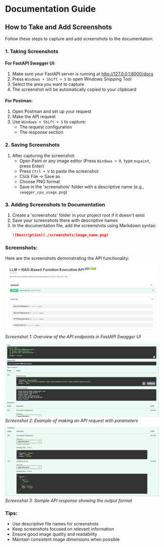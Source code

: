 # Documentation Guide

## How to Take and Add Screenshots

Follow these steps to capture and add screenshots to the documentation:

### 1. Taking Screenshots

#### For FastAPI Swagger UI:
1. Make sure your FastAPI server is running at http://127.0.0.1:8000/docs
2. Press `Windows + Shift + S` to open Windows Snipping Tool
3. Select the area you want to capture
4. The screenshot will be automatically copied to your clipboard

#### For Postman:
1. Open Postman and set up your request
2. Make the API request
3. Use `Windows + Shift + S` to capture:
   - The request configuration
   - The response section

### 2. Saving Screenshots

1. After capturing the screenshot:
   - Open Paint or any image editor (Press `Windows + R`, type `mspaint`, press Enter)
   - Press `Ctrl + V` to paste the screenshot
   - Click File → Save as
   - Choose PNG format
   - Save in the 'screenshots' folder with a descriptive name (e.g., `swagger_cpu_usage.png`)

### 3. Adding Screenshots to Documentation

1. Create a 'screenshots' folder in your project root if it doesn't exist
2. Save your screenshots there with descriptive names
3. In the documentation file, add the screenshots using Markdown syntax:
   ```markdown
   ![Description](./screenshots/image_name.png)
   ```

### Screenshots:

Here are the screenshots demonstrating the API functionality:

![API Endpoint Overview](./screenshots/1.jpg)
*Screenshot 1: Overview of the API endpoints in FastAPI Swagger UI*

![API Request Example](./screenshots/2.jpg)
*Screenshot 2: Example of making an API request with parameters*

![API Response](./screenshots/3.jpg)
*Screenshot 3: Sample API response showing the output format*

### Tips:
- Use descriptive file names for screenshots
- Keep screenshots focused on relevant information
- Ensure good image quality and readability
- Maintain consistent image dimensions when possible